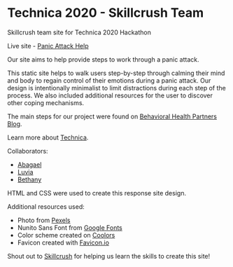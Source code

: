 # Technica 2020 - Skillcrush Team
Skillcrush team site for Technica 2020 Hackathon

Live site - [Panic Attack Help](https://abagaelshrader.github.io/Skillcrush-Technica2020/)

Our site aims to help provide steps to work through a panic attack.

This static site helps to walk users step-by-step through calming their mind and body to regain control of their emotions during a panic attack.  Our design is intentionally minimalist to limit distractions during each step of the process.  We also included additional resources for the user to discover other coping mechanisms.

The main steps for our project were found on [Behavioral Health Partners Blog](https://www.urmc.rochester.edu/behavioral-health-partners/bhp-blog/april-2018/5-4-3-2-1-coping-technique-for-anxiety.aspx).

Learn more about [Technica](https://gotechnica.org/).

Collaborators:
- [Abagael](https://github.com/abagaelshrader)
- [Luvia](https://github.com/luvimoli)
- [Bethany](https://github.com/whimsicurl-creations)

HTML and CSS were used to create this response site design.

Additional resources used:
- Photo from [Pexels](https://www.pexels.com/photo/altitude-amazing-calm-cliff-552784/)
- Nunito Sans Font from [Google Fonts](https://fonts.google.com/specimen/Nunito+Sans?query=nun)
- Color scheme created on [Coolors](https://coolors.co/006d77-83c5be-edf6f9-ffddd2-e29578-e8aa93)
- Favicon created with [Favicon.io](https://favicon.io/favicon-generator/)

Shout out to [Skillcrush](https://skillcrush.com/) for helping us learn the skills to create this site!
